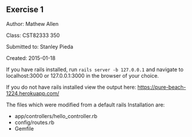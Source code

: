 Exercise 1
-----------

Author: Mathew Allen

Class: CST82333 350

Submitted to: Stanley Pieda

Created: 2015-01-18 

If you have rails installed, run `rails server -b 127.0.0.1` and navigate to localhost:3000 or 127.0.0.1:3000 in the browser of your choice.

If you do not have rails installed view the output here: https://pure-beach-1224.herokuapp.com/

The files which were modified from a default rails Installation are:
- app/controllers/hello_controller.rb
- config/routes.rb
- Gemfile